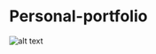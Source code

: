 # Personal-portfolio
![alt text](https://github.com/CMELAKKIA/Personal-portfolio/images/to/Capture.JPG)
